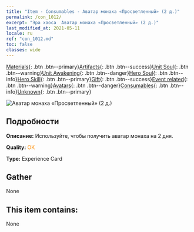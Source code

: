 ```yaml
---
title: "Item - Consumables - Аватар монаха «Просветленный» (2 д.)"
permalink: /con_1012/
excerpt: "Эра хаоса  Аватар монаха «Просветленный» (2 д.)"
last_modified_at: 2021-05-11
locale: ru
ref: "con_1012.md"
toc: false
classes: wide
---
```

 [Materials](/ItemsRU/){: .btn .btn--primary}[Artifacts](/ItemsRU/Artifacts/){: .btn .btn--success}[Unit Soul](/ItemsRU/UnitSoul/){: .btn .btn--warning}[Unit Awakening](/ItemsRU/UnitAwakening/){: .btn .btn--danger}[Hero Soul](/ItemsRU/HeroSoul/){: .btn .btn--info}[Hero Skill](/ItemsRU/HeroSkill/){: .btn .btn--primary}[Gift](/ItemsRU/Gift/){: .btn .btn--success}[Event related](/ItemsRU/Events/){: .btn .btn--warning}[Avatars](/ItemsRU/Avatars/){: .btn .btn--danger}[Consumables](/ItemsRU/Consumables/){: .btn .btn--info}[Unknown](/ItemsRU/Unknown/){: .btn .btn--primary}

 ![Аватар монаха «Просветленный» (2 д.)](/images/u/ti_senglvshengdan.jpg)

## Подробности
 **Описание:** Используйте, чтобы получить аватар монаха на 2 дня.

 **Quality:** <span style="color: #FF8C00">OK</span>

 **Type:** Experience Card

## Gather

  None

## This item contains:

  None

